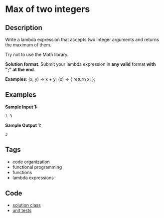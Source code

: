 # Max of two integers

## Description
Write a lambda expression that accepts two integer arguments and returns the maximum of them.

Try not to use the Math library.

**Solution format**. Submit your lambda expression in **any valid** format **with ";" at the end**.

**Examples**: (x, y) -> x + y; (x) -> { return x; };

## Examples
**Sample Input 1:**
```console
1 3
```

**Sample Output 1:**
```console
3
```

## Tags
- code organization
- functional programming
- functions
- lambda expressions

## Code
- [solution class](./src/main/java/Solution.java)
- [unit tests](./src/test/java/SomeParamTest.java)